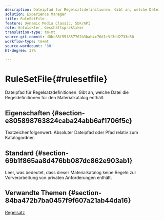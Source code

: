 ```yaml
---
description: Dateipfad für Regelsatzdefinitionen. Gibt an, welche Datei die Regeldefinitionen für den Materialkatalog enthält.
solution: Experience Manager
title: RuleSetFile
feature: Dynamic Media Classic, SDK/API
role: Entwickler, Geschäftspraktiker
translation-type: tm+mt
source-git-commit: d0bc88f55f857762b3bab4c76d1e3f3dd2733d60
workflow-type: tm+mt
source-wordcount: '80'
ht-degree: 37%

---
```



# RuleSetFile{#rulesetfile}

Dateipfad für Regelsatzdefinitionen. Gibt an, welche Datei die Regeldefinitionen für den Materialkatalog enthält.

## Eigenschaften {#section-e805898763824caba24abb6af1706f5c}

Textzeichenfolgenwert. Absoluter Dateipfad oder Pfad relativ zum Katalogordner.

## Standard {#section-69b1f865aa8d476bb087dc862e903ab1}

Leer, was bedeutet, dass dieser Materialkatalog keine Regeln zur Vorverarbeitung von privaten Anforderungen enthält.

## Verwandte Themen {#section-84ba472b7ba0457f9f607a21ab44da16}

[Regelsatz](../../../../../ir-api/material-cat/image-rendering-api-ref/c-ir-material-catalog/c-ir-rule-set-reference/c-ir-rule-set-reference.md#concept-2369f884d9724727aaf436b5b0261dbe)
